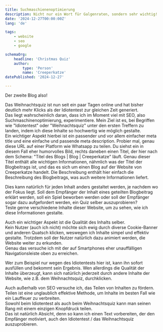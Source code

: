 ```yaml
---
title: Suchmaschienenoptimierung
description: Nicht nur ein Wort für Galgenraten, sondern sehr wichtig!
date: '2024-12-27T00:00:00Z'
lang: 'de'

tags:
    - website
    - seo
    - google

schemaOrg:
    headline: 'Christmas Quiz'
    author:
        type: 'Person'
        name: 'Creeperkatze'
datePublished: '2024-12-27'

---
```


Der zweite Blog also!<br>

Das Weihnachtsquiz ist nun seit ein paar Tagen online und hat bisher deutlich mehr Klicks als der Idiotentest zur gleichen Zeit generiert.<br>
Das liegt wahrscheinlich daran, dass ich im Moment viel mit SEO, also Suchmaschinenoptimierung, experimentiere. Mein Ziel ist es, bei Begriffen wie "Idiotentest" oder "Weihnachtsquiz"
unter den ersten Treffern zu landen, indem ich diese Inhalte so hochwertig wie möglich gestalte.<br>
Ein wichtiger Aspekt hierbei ist ein passender und vor allem einfacher meta title und eine einfache und passende meta description. Probier mal, genau diese URL auf einer Platform wie Whatsapp zu teilen. Du siehst ein in diesem Fall eher humorvolles Bild, rechts daneben einen Titel, der hier nach dem Schema: "Titel des Blogs | Blog | Creeperkatze" läuft. Genau dieser Titel enthält alle wichtigen Informationen, nähmlich was der Titel der Blogbeitrags ist, und das es sich um einen Blog auf der Website von Creeperkatze handelt. Die Beschreibung enthält hier einfach die Beschreibung des Blogbeitrags, was auch weitere Informationen liefert.<br>

Dies kann natürlich für jeden Inhalt anders gestaltet werden, je nachdem wo der Fokus liegt.
Soll dem Empfänger der Inhalt eines geteilten Blogbeitrag erklärt werden, soll ein Spiel beworben werden oder soll der Empfänger sogar dazu aufgefordert werden, ein Quiz
selber auszuprobieren?<br>
Teste gerne verschiedene Inhalte dieser Website, um zu sehen, wie ich diese Informationen gestalte.<br>

Auch ein wichtiger Aspekt ist die Qualität des Inhalts selber.<br>
Kein Nutzer (auch ich nicht) möchte sich ewig durch diverse Cookie-Banner und anderen Quatsch klicken, weswegen ich Inhalte simpel und effektiv gestalte.
Trotzdem soll der Nutzer natürlich dazu animiert werden, die Website weiter zu erkunden.<br>
Genau das versuche ich mit der auf Smartphones eher unauffälligen Navigationsleiste oben zu erreichen.<br>

Wer zum Beispiel nur wegen des Idiotentests hier ist, kann ihn sofort ausfüllen und bekommt sein Ergebnis. Wen allerdings die Qualität der Inhalte überzeugt,
kann sich natürlich jederzeit durch andere Inhalte der Website, wie z.B. dem Weihnachtsquiz, durchklicken.<br>

Auch außerhalb von SEO versuche ich, das Teilen von Inhalten zu fördern.<br>
Teilen ist eine unglaublich effektive Methode, um Inhalte im besten Fall wie ein Lauffeuer zu verbreiten.<br>
Sowohl beim Idiotentest als auch beim Weihnachtsquiz kann man seinen Rang mit einem einzigen Knopfdruck teilen.<br>
Das ist natürlich Absicht, denn so kann ich einen Text vorbereiten, der den Empfänger motiviert, auch den Idiotentest / das Weihnachtsquiz auszuprobieren.